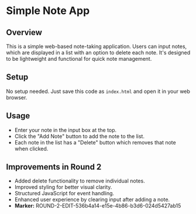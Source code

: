 # Simple Note App

## Overview
This is a simple web-based note-taking application. Users can input notes, which are displayed in a list with an option to delete each note. It's designed to be lightweight and functional for quick note management.

## Setup
No setup needed. Just save this code as `index.html` and open it in your web browser.

## Usage
- Enter your note in the input box at the top.
- Click the "Add Note" button to add the note to the list.
- Each note in the list has a "Delete" button which removes that note when clicked.

## Improvements in Round 2
- Added delete functionality to remove individual notes.
- Improved styling for better visual clarity.
- Structured JavaScript for event handling.
- Enhanced user experience by clearing input after adding a note.
- **Marker:** ROUND-2-EDIT-536b4a14-e15e-4b86-b3d6-024d5427ab15